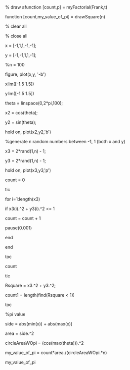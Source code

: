 % draw afunction [count,p] = myFactorial(Frank,t)

function [count,my_value_of_pi] = drawSquare(n)

% clear all

% close all

x = [-1,1,1,-1,-1];

y = [-1,-1,1,1,-1];

%n = 100

figure, plot(x,y, '-b')

xlim([-1.5 1.5])

ylim([-1.5 1.5])

theta = linspace(0,2*pi,100);

x2 = cos(theta);

y2 = sin(theta);

hold on, plot(x2,y2,'b')

%generate n random numbers between -1, 1 (both x and y)

x3 = 2*rand(1,n) - 1;

y3 = 2*rand(1,n) - 1;

hold on, plot(x3,y3,'p')

count = 0

tic

for i=1:length(x3)

if x3(i).^2 + y3(i).^2 <= 1

count = count + 1

pause(0.001)

end

end

toc

count

tic

Rsquare = x3.^2 + y3.^2;

count1 = length(find(Rsquare < 1))

toc

%pi value

side = abs(min(x)) + abs(max(x))

area = side.^2

circleAreaWOpi = (cos(max(theta))).^2

my_value_of_pi = count*area./(circleAreaWOpi.*n)

my_value_of_pi